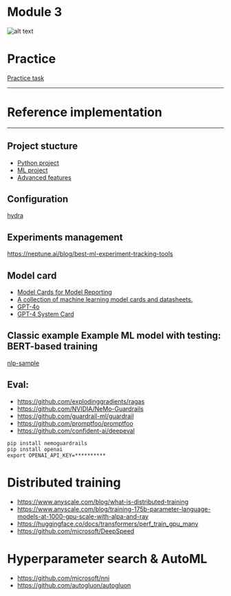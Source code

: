 # Module 3

![alt text](./../docs/experiments.jpg)

# Practice

[Practice task](./PRACTICE.md)

***

# Reference implementation

***

## Project stucture

- [Python project](https://github.com/navdeep-G/samplemod.git)
- [ML project](https://github.com/ashleve/lightning-hydra-template.git)
- [Advanced features](https://github.com/Lightning-AI/lightning)

## Configuration

[hydra](https://hydra.cc/docs/intro/)

## Experiments management

https://neptune.ai/blog/best-ml-experiment-tracking-tools

## Model card

- [Model Cards for Model Reporting](https://arxiv.org/abs/1810.03993)
- [A collection of machine learning model cards and datasheets.](https://github.com/ivylee/model-cards-and-datasheets)
- [GPT-4o](https://openai.com/index/hello-gpt-4o/)
- [GPT-4 System Card](https://cdn.openai.com/papers/gpt-4-system-card.pdf)

## Classic example Example ML model with testing: BERT-based training

[nlp-sample](./nlp-sample)


## Eval:

- https://github.com/explodinggradients/ragas
- https://github.com/NVIDIA/NeMo-Guardrails
- https://github.com/guardrail-ml/guardrail
- https://github.com/promptfoo/promptfoo
- https://github.com/confident-ai/deepeval



```
pip install nemoguardrails
pip install openai
export OPENAI_API_KEY=**********
```



# Distributed training 

- https://www.anyscale.com/blog/what-is-distributed-training
- https://www.anyscale.com/blog/training-175b-parameter-language-models-at-1000-gpu-scale-with-alpa-and-ray
- https://huggingface.co/docs/transformers/perf_train_gpu_many
- https://github.com/microsoft/DeepSpeed


# Hyperparameter search & AutoML

- https://github.com/microsoft/nni
- https://github.com/autogluon/autogluon
